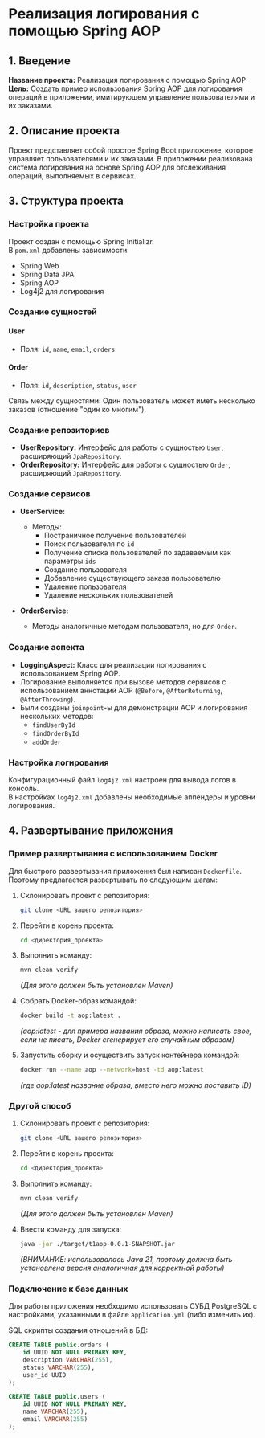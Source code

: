 # Реализация логирования с помощью Spring AOP

## 1. Введение

**Название проекта:** Реализация логирования с помощью Spring AOP  
**Цель:** Создать пример использования Spring AOP для логирования операций в приложении, имитирующем управление пользователями и их заказами.

## 2. Описание проекта

Проект представляет собой простое Spring Boot приложение, которое управляет пользователями и их заказами. В приложении реализована система логирования на основе Spring AOP для отслеживания операций, выполняемых в сервисах.

## 3. Структура проекта

### Настройка проекта

Проект создан с помощью Spring Initializr.  
В `pom.xml` добавлены зависимости:

- Spring Web
- Spring Data JPA
- Spring AOP
- Log4j2 для логирования

### Создание сущностей

#### User

- Поля: `id`, `name`, `email`, `orders`

#### Order

- Поля: `id`, `description`, `status`, `user`

Связь между сущностями: Один пользователь может иметь несколько заказов (отношение "один ко многим").

### Создание репозиториев

- **UserRepository:** Интерфейс для работы с сущностью `User`, расширяющий `JpaRepository`.
- **OrderRepository:** Интерфейс для работы с сущностью `Order`, расширяющий `JpaRepository`.

### Создание сервисов

- **UserService:**
  - Методы:
    - Постраничное получение пользователей
    - Поиск пользователя по `id`
    - Получение списка пользователей по задаваемым как параметры `ids`
    - Создание пользователя
    - Добавление существующего заказа пользователю
    - Удаление пользователя
    - Удаление нескольких пользователей

- **OrderService:**
  - Методы аналогичные методам пользователя, но для `Order`.

### Создание аспекта

- **LoggingAspect:** Класс для реализации логирования с использованием Spring AOP.
- Логирование выполняется при вызове методов сервисов с использованием аннотаций AOP (`@Before`, `@AfterReturning`, `@AfterThrowing`).
- Были созданы `joinpoint`-ы для демонстрации AOP и логирования нескольких методов:
  - `findUserById`
  - `findOrderById`
  - `addOrder`

### Настройка логирования

Конфигурационный файл `log4j2.xml` настроен для вывода логов в консоль.  
В настройках `log4j2.xml` добавлены необходимые аппендеры и уровни логирования.

## 4. Развертывание приложения

### Пример развертывания с использованием Docker

Для быстрого развертывания приложения был написан `Dockerfile`. Поэтому предлагается развертывать по следующим шагам:

1. Склонировать проект с репозитория:
    ```bash
    git clone <URL вашего репозитория>
    ```

2. Перейти в корень проекта:
    ```bash
    cd <директория_проекта>
    ```

3. Выполнить команду:
    ```bash
    mvn clean verify
    ```
    _(Для этого должен быть установлен Maven)_

4. Собрать Docker-образ командой:
    ```bash
    docker build -t aop:latest .
    ```
    _(aop:latest - для примера названия образа, можно написать свое, если не писать, Docker сгенерирует его случайным образом)_

5. Запустить сборку и осуществить запуск контейнера командой:
    ```bash
    docker run --name aop --network=host -td aop:latest
    ```
    _(где aop:latest название образа, вместо него можно поставить ID)_

### Другой способ

1. Склонировать проект с репозитория:
    ```bash
    git clone <URL вашего репозитория>
    ```

2. Перейти в корень проекта:
    ```bash
    cd <директория_проекта>
    ```

3. Выполнить команду:
    ```bash
    mvn clean verify
    ```
    _(Для этого должен быть установлен Maven)_

4. Ввести команду для запуска:
    ```bash
    java -jar ./target/t1aop-0.0.1-SNAPSHOT.jar
    ```
    _(ВНИМАНИЕ: использовалась Java 21, поэтому должна быть установлена версия аналогичная для корректной работы)_

### Подключение к базе данных

Для работы приложения необходимо использовать СУБД PostgreSQL с настройками, указанными в файле `application.yml` (либо изменить их).  

SQL скрипты создания отношений в БД:

```sql
CREATE TABLE public.orders (
    id UUID NOT NULL PRIMARY KEY,
    description VARCHAR(255),
    status VARCHAR(255),
    user_id UUID
);

CREATE TABLE public.users (
    id UUID NOT NULL PRIMARY KEY,
    name VARCHAR(255),
    email VARCHAR(255)
);
